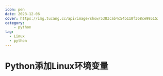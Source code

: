 ```yaml
---
icon: pen
date: 2023-12-06
cover: https://img.tucang.cc/api/image/show/5383cab4c54b110f368ce995153f0de3
category:
    - python
tag:
  - Linux
  - python
---
```


# Python添加Linux环境变量

